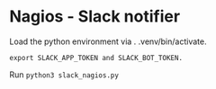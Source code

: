 # Nagios - Slack notifier

Load the python environment via . .venv/bin/activate.

`export SLACK_APP_TOKEN and SLACK_BOT_TOKEN.`

Run `python3 slack_nagios.py`
